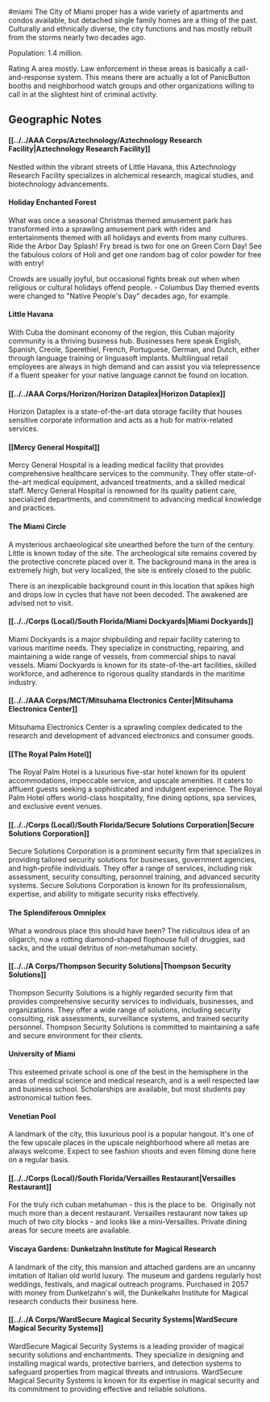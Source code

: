 #miami
The City of Miami proper has a wide variety of apartments and condos available, but detached single family homes are a thing of the past. Culturally and ethnically diverse, the city functions and has mostly rebuilt from the storms nearly two decades ago.   
  
Population: 1.4 million.  
  
Rating A area mostly. Law enforcement in these areas is basically a call-and-response system. This means there are actually a lot of PanicButton booths and neighborhood watch groups and other organizations willing to call in at the slightest hint of criminal activity.

## Geographic Notes

#### [[../../AAA Corps/Aztechnology/Aztechnology Research Facility|Aztechnology Research Facility]]
Nestled within the vibrant streets of Little Havana, this Aztechnology Research Facility specializes in alchemical research, magical studies, and biotechnology advancements.

#### Holiday Enchanted Forest

What was once a seasonal Christmas themed amusement park has transformed into a sprawling amusement park with rides and entertainments themed with all holidays and events from many cultures. Ride the Arbor Day Splash! Fry bread is two for one on Green Corn Day! See the fabulous colors of Holi and get one random bag of color powder for free with entry!  
  
Crowds are usually joyful, but occasional fights break out when when religious or cultural holidays offend people. - Columbus Day themed events were changed to "Native People's Day" decades ago, for example.

#### Little Havana

With Cuba the dominant economy of the region, this Cuban majority community is a thriving business hub. Businesses here speak English, Spanish, Creole, Sperethiel, French, Portuguese, German, and Dutch, either through language training or linguasoft implants. Multilingual retail employees are always in high demand and can assist you via telepressence if a fluent speaker for your native language cannot be found on location.

#### [[../../AAA Corps/Horizon/Horizon Dataplex|Horizon Dataplex]]
Horizon Dataplex is a state-of-the-art data storage facility that houses sensitive corporate information and acts as a hub for matrix-related services.

#### [[Mercy General Hospital]]

Mercy General Hospital is a leading medical facility that provides comprehensive healthcare services to the community. They offer state-of-the-art medical equipment, advanced treatments, and a skilled medical staff. Mercy General Hospital is renowned for its quality patient care, specialized departments, and commitment to advancing medical knowledge and practices.

#### The Miami Circle

A mysterious archaeological site unearthed before the turn of the century. Little is known today of the site. The archeological site remains covered by the protective concrete placed over it. The background mana in the area is extremely high, but very localized, the site is entirely closed to the public. 
  
There is an inexplicable background count in this location that spikes high and drops low in cycles that have not been decoded. The awakened are advised not to visit.

#### [[../../Corps (Local)/South Florida/Miami Dockyards|Miami Dockyards]]

Miami Dockyards is a major shipbuilding and repair facility catering to various maritime needs. They specialize in constructing, repairing, and maintaining a wide range of vessels, from commercial ships to naval vessels. Miami Dockyards is known for its state-of-the-art facilities, skilled workforce, and adherence to rigorous quality standards in the maritime industry.

#### [[../../AAA Corps/MCT/Mitsuhama Electronics Center|Mitsuhama Electronics Center]]
Mitsuhama Electronics Center is a sprawling complex dedicated to the research and development of advanced electronics and consumer goods.

#### [[The Royal Palm Hotel]]

The Royal Palm Hotel is a luxurious five-star hotel known for its opulent accommodations, impeccable service, and upscale amenities. It caters to affluent guests seeking a sophisticated and indulgent experience. The Royal Palm Hotel offers world-class hospitality, fine dining options, spa services, and exclusive event venues.

#### [[../../Corps (Local)/South Florida/Secure Solutions Corporation|Secure Solutions Corporation]]

Secure Solutions Corporation is a prominent security firm that specializes in providing tailored security solutions for businesses, government agencies, and high-profile individuals. They offer a range of services, including risk assessment, security consulting, personnel training, and advanced security systems. Secure Solutions Corporation is known for its professionalism, expertise, and ability to mitigate security risks effectively.


#### The Splendiferous Omniplex

What a wondrous place this should have been? The ridiculous idea of an oligarch, now a rotting diamond-shaped flophouse full of druggies, sad sacks, and the usual detritus of non-metahuman society.

#### [[../../A Corps/Thompson Security Solutions|Thompson Security Solutions]]

Thompson Security Solutions is a highly regarded security firm that provides comprehensive security services to individuals, businesses, and organizations. They offer a wide range of solutions, including security consulting, risk assessments, surveillance systems, and trained security personnel. Thompson Security Solutions is committed to maintaining a safe and secure environment for their clients.

#### University of Miami

This esteemed private school is one of the best in the hemisphere in the areas of medical science and medical research, and is a well respected law and business school. Scholarships are available, but most students pay astronomical tuition fees.
#### Venetian Pool

A landmark of the city, this luxurious pool is a popular hangout. It's one of the few upscale places in the upscale neighborhood where all metas are always welcome. Expect to see fashion shoots and even filming done here on a regular basis.

#### [[../../Corps (Local)/South Florida/Versailles Restaurant|Versailles Restaurant]]

For the truly rich cuban metahuman - this is the place to be.  Originally not much more than a decent restaurant. Versailles restaurant now takes up much of two city blocks - and looks like a mini-Versailles. Private dining areas for secure meets are available.

#### Viscaya Gardens: Dunkelzahn Institute for Magical Research

A landmark of the city, this mansion and attached gardens are an uncanny imitation of Italian old world luxury. The museum and gardens regularly host weddings, festivals, and magical outreach programs. Purchased in 2057 with money from Dunkelzahn's will, the Dunkelkahn Institute for Magical research conducts their business here.

#### [[../../A Corps/WardSecure Magical Security Systems|WardSecure Magical Security Systems]]
WardSecure Magical Security Systems is a leading provider of magical security solutions and enchantments. They specialize in designing and installing magical wards, protective barriers, and detection systems to safeguard properties from magical threats and intrusions. WardSecure Magical Security Systems is known for its expertise in magical security and its commitment to providing effective and reliable solutions.

